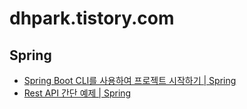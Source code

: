 # dhpark.tistory.com

## Spring

- [Spring Boot CLI를 사용하여 프로젝트 시작하기 | Spring](./Spring/Spring-Boot-CLI를-사용하여-프로젝트-시작하기-|-Spring)
- [Rest API 간단 예제 | Spring](./Spring/Rest-API-간단-예제-Spring)
